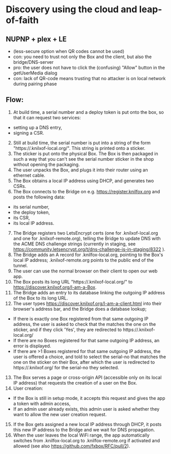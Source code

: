 
# Discovery using the cloud and leap-of-faith
## NUPNP + plex + LE
 * (less-secure option when QR codes cannot be used)
 * con: you need to trust not only the Box and the client, but also the bridge/DNS-server
 * pro: the user does not have to click the (confusing) "Allow" button in the getUserMedia dialog
 * con: lack of QR-code means trusting that no attacker is on local network during pairing phase

## Flow:
1. At build time, a serial number and a deploy token is put onto the box, so that it can request two services:
 * setting up a DNS entry,
 * signing a CSR.
2. Still at build time, the serial number is put into a string of the form "https://<serial-no>.knilxof-local.org/". This string is printed onto a sticker.
3. The sticker is put onto the physical Box. The Box is then packaged in such a way that you can't see the serial number sticker in the shop without opening the packaging.
4. The user unpacks the Box, and plugs it into their router using an ethernet cable.
5. The Box obtains a local IP address using DHCP, and generates two CSRs.
6. The Box connects to the Bridge on e.g. https://register.knilfox.org and posts the following data:
 * its serial number,
 * the deploy token,
 * its CSR,
 * its local IP address.
7. The Bridge registers two LetsEncrypt certs (one for <serial-no>.knilxof-local.org and one for <serial-no>.knilxof-remote.org), telling the Bridge to update DNS with the ACME DNS challenge strings (currently in staging, see https://community.letsencrypt.org/t/dns-challenge-is-in-staging/8322 ).
8. The Bridge adds an A record for <serial-no>.knilfox-local.org, pointing to the Box's local IP address; <serial-no>.knilxof-remote.org points to the public end of the tunnel.
9. The user can use the normal browser on their client to open our web app.
10. The Box posts its long URL "https://<serial-no>.knilxof-local.org/" to https://discover.knilxof.org/I-am-a-Box.
11. The Bridge adds an entry to its database linking the outgoing IP address of the Box to its long URL.
12. The user types https://discover.knilxof.org/I-am-a-client.html into their browser's address bar, and the Bridge does a database lookup;
 * If there is exactly one Box registered from that same outgoing IP address, the user is asked to check that the <serial-no> matches the one on the sticker, and if they click 'Yes', they are redirected to https://<serial-no>.knilxof-local.org/
 * If there are no Boxes registered for that same outgoing IP address, an error is displayed.
 * If there are  >1 Boxes registered for that same outgoing IP address, the user is offered a choice, and told to select the serial-no that matches the one on the sticker on their Box, after which the user is redirected to https://<serial-no>.knilxof.org/ for the serial-no they selected.
13. The Box serves a page or cross-origin API (accessible only on its local IP address) that requests the creation of a user on the Box.
14. User creation:
 * If the Box is still in setup mode, it accepts this request and gives the app a token with admin access,
 *  If an admin user already exists, this admin user is asked whether they want to allow the new user creation request.
15. If the Box gets assigned a new local IP address through DHCP, it posts this new IP address to the Bridge and we wait for DNS propagation.
16. When the user leaves the local WiFi range, the app automatically switches from <serial-no>.knilfox-local.org to <serial-no>.knilfox-remote.org if activated and allowed (see also https://github.com/fxbox/RFC/pull/2).


